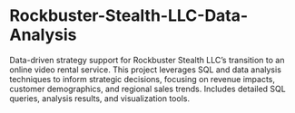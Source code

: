 # Rockbuster-Stealth-LLC-Data-Analysis
Data-driven strategy support for Rockbuster Stealth LLC’s transition to an online video rental service. This project leverages SQL and data analysis techniques to inform strategic decisions, focusing on revenue impacts, customer demographics, and regional sales trends. Includes detailed SQL queries, analysis results, and visualization tools.

